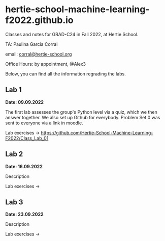 # hertie-school-machine-learning-f2022.github.io
Classes and notes for GRAD-C24 in Fall 2022, at Hertie School.

TA: Paulina García Corral

email: corral@hertie-school.org

Office Hours: by appointment, @Alex3

Below, you can find all the information regrading the labs.

## Lab 1

**Date: 09.09.2022**

The first lab assesses the group's Python level via a quiz, which we then answer together. We also set up Github for everybody. Problem Set 0 was sent to everyone via a link in moodle.

Lab exercises -> https://github.com/Hertie-School-Machine-Learning-F2022/Class_Lab_01





## Lab 2

**Date: 16.09.2022**

Description

Lab exercises ->





## Lab 3

**Date: 23.09.2022**

Description

Lab exercises ->



